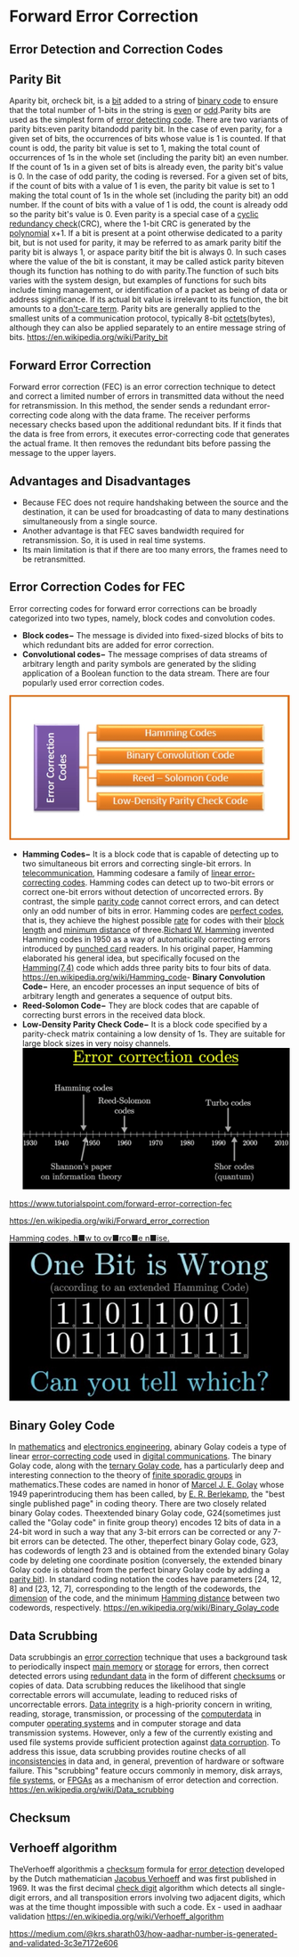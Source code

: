 # Forward Error Correction

## Error Detection and Correction Codes

## Parity Bit

Aparity bit, orcheck bit, is a [bit](https://en.wikipedia.org/wiki/Bit) added to a string of [binary code](https://en.wikipedia.org/wiki/Binary_code) to ensure that the total number of 1-bits in the string is [even](https://en.wikipedia.org/wiki/Even_number) or [odd](https://en.wikipedia.org/wiki/Odd_number).Parity bits are used as the simplest form of [error detecting code](https://en.wikipedia.org/wiki/Error_detection_and_correction).
There are two variants of parity bits:even parity bitandodd parity bit.
In the case of even parity, for a given set of bits, the occurrences of bits whose value is 1 is counted. If that count is odd, the parity bit value is set to 1, making the total count of occurrences of 1s in the whole set (including the parity bit) an even number. If the count of 1s in a given set of bits is already even, the parity bit's value is 0.
In the case of odd parity, the coding is reversed. For a given set of bits, if the count of bits with a value of 1 is even, the parity bit value is set to 1 making the total count of 1s in the whole set (including the parity bit) an odd number. If the count of bits with a value of 1 is odd, the count is already odd so the parity bit's value is 0.
Even parity is a special case of a [cyclic redundancy check](https://en.wikipedia.org/wiki/Cyclic_redundancy_check)(CRC), where the 1-bit CRC is generated by the [polynomial](https://en.wikipedia.org/wiki/Polynomial) x+1.
If a bit is present at a point otherwise dedicated to a parity bit, but is not used for parity, it may be referred to as amark parity bitif the parity bit is always 1, or aspace parity bitif the bit is always 0. In such cases where the value of the bit is constant, it may be called astick parity biteven though its function has nothing to do with parity.The function of such bits varies with the system design, but examples of functions for such bits include timing management, or identification of a packet as being of data or address significance. If its actual bit value is irrelevant to its function, the bit amounts to a [don't-care term](https://en.wikipedia.org/wiki/Don%27t-care_term).
Parity bits are generally applied to the smallest units of a communication protocol, typically 8-bit [octets](https://en.wikipedia.org/wiki/Octet_(computing))(bytes), although they can also be applied separately to an entire message string of bits.
<https://en.wikipedia.org/wiki/Parity_bit>

## Forward Error Correction

Forward error correction (FEC) is an error correction technique to detect and correct a limited number of errors in transmitted data without the need for retransmission.
In this method, the sender sends a redundant error-correcting code along with the data frame. The receiver performs necessary checks based upon the additional redundant bits. If it finds that the data is free from errors, it executes error-correcting code that generates the actual frame. It then removes the redundant bits before passing the message to the upper layers.

## Advantages and Disadvantages

- Because FEC does not require handshaking between the source and the destination, it can be used for broadcasting of data to many destinations simultaneously from a single source.
- Another advantage is that FEC saves bandwidth required for retransmission. So, it is used in real time systems.
- Its main limitation is that if there are too many errors, the frames need to be retransmitted.

## Error Correction Codes for FEC

Error correcting codes for forward error corrections can be broadly categorized into two types, namely, block codes and convolution codes.

- **Block codes−** The message is divided into fixed-sized blocks of bits to which redundant bits are added for error correction.
- **Convolutional codes−** The message comprises of data streams of arbitrary length and parity symbols are generated by the sliding application of a Boolean function to the data stream.
There are four popularly used error correction codes.

![image](media/Forward-Error-Correction-image1.jpg)

- **Hamming Codes−** It is a block code that is capable of detecting up to two simultaneous bit errors and correcting single-bit errors.
In [telecommunication](https://en.wikipedia.org/wiki/Telecommunication), Hamming codesare a family of [linear error-correcting codes](https://en.wikipedia.org/wiki/Linear_code). Hamming codes can detect up to two-bit errors or correct one-bit errors without detection of uncorrected errors. By contrast, the simple [parity code](https://en.wikipedia.org/wiki/Parity_bit) cannot correct errors, and can detect only an odd number of bits in error. Hamming codes are [perfect codes](https://en.wikipedia.org/wiki/Perfect_code), that is, they achieve the highest possible [rate](https://en.wikipedia.org/wiki/Block_code#The_rate_R) for codes with their [block length](https://en.wikipedia.org/wiki/Block_code#The_block_length_n) and [minimum distance](https://en.wikipedia.org/wiki/Block_code#The_distance_d) of three.[Richard W. Hamming](https://en.wikipedia.org/wiki/Richard_Hamming) invented Hamming codes in 1950 as a way of automatically correcting errors introduced by [punched card](https://en.wikipedia.org/wiki/Punched_card) readers. In his original paper, Hamming elaborated his general idea, but specifically focused on the [Hamming(7,4)](https://en.wikipedia.org/wiki/Hamming(7,4)) code which adds three parity bits to four bits of data.
<https://en.wikipedia.org/wiki/Hamming_code>-  **Binary Convolution Code−** Here, an encoder processes an input sequence of bits of arbitrary length and generates a sequence of output bits.
- **Reed-Solomon Code−** They are block codes that are capable of correcting burst errors in the received data block.
- **Low-Density Parity Check Code−** It is a block code specified by a parity-check matrix containing a low density of 1s. They are suitable for large block sizes in very noisy channels.
![image](media/Forward-Error-Correction-image2.png)

<https://www.tutorialspoint.com/forward-error-correction-fec>

<https://en.wikipedia.org/wiki/Forward_error_correction>

[Hamming codes, h■w to ov■rco■e n■ise.](https://www.youtube.com/watch?v=X8jsijhllIA)
![image](media/Forward-Error-Correction-image3.jpg)

## Binary Goley Code

In [mathematics](https://en.wikipedia.org/wiki/Mathematics) and [electronics engineering](https://en.wikipedia.org/wiki/Electronics_engineering), abinary Golay codeis a type of linear [error-correcting code](https://en.wikipedia.org/wiki/Error-correcting_code) used in [digital communications](https://en.wikipedia.org/wiki/Digital_communication). The binary Golay code, along with the [ternary Golay code](https://en.wikipedia.org/wiki/Ternary_Golay_code), has a particularly deep and interesting connection to the theory of [finite sporadic groups](https://en.wikipedia.org/wiki/Finite_sporadic_group) in mathematics.These codes are named in honor of [Marcel J. E. Golay](https://en.wikipedia.org/wiki/Marcel_J._E._Golay) whose 1949 paperintroducing them has been called, by [E. R. Berlekamp](https://en.wikipedia.org/wiki/E._R._Berlekamp), the "best single published page" in coding theory.
There are two closely related binary Golay codes. Theextended binary Golay code, G24(sometimes just called the "Golay code" in finite group theory) encodes 12 bits of data in a 24-bit word in such a way that any 3-bit errors can be corrected or any 7-bit errors can be detected. The other, theperfect binary Golay code, G23, has codewords of length 23 and is obtained from the extended binary Golay code by deleting one coordinate position (conversely, the extended binary Golay code is obtained from the perfect binary Golay code by adding a [parity bit](https://en.wikipedia.org/wiki/Parity_bit)). In standard coding notation the codes have parameters [24, 12, 8] and [23, 12, 7], corresponding to the length of the codewords, the [dimension](https://en.wikipedia.org/wiki/Dimension_(vector_space)) of the code, and the minimum [Hamming distance](https://en.wikipedia.org/wiki/Hamming_distance) between two codewords, respectively.
<https://en.wikipedia.org/wiki/Binary_Golay_code>

## Data Scrubbing

Data scrubbingis an [error correction](https://en.wikipedia.org/wiki/Error_correction) technique that uses a background task to periodically inspect [main memory](https://en.wikipedia.org/wiki/Main_memory) or [storage](https://en.wikipedia.org/wiki/Computer_data_storage) for errors, then correct detected errors using [redundant data](https://en.wikipedia.org/wiki/Data_redundancy) in the form of different [checksums](https://en.wikipedia.org/wiki/Checksum) or copies of data. Data scrubbing reduces the likelihood that single correctable errors will accumulate, leading to reduced risks of uncorrectable errors.
[Data integrity](https://en.wikipedia.org/wiki/Data_integrity) is a high-priority concern in writing, reading, storage, transmission, or processing of the [computer](https://en.wikipedia.org/wiki/Computer)[data](https://en.wikipedia.org/wiki/Data) in computer [operating systems](https://en.wikipedia.org/wiki/Operating_system) and in computer storage and data transmission systems. However, only a few of the currently existing and used file systems provide sufficient protection against [data corruption](https://en.wikipedia.org/wiki/Data_corruption).
To address this issue, data scrubbing provides routine checks of all [inconsistencies](https://en.wikipedia.org/wiki/Inconsistency) in data and, in general, prevention of hardware or software failure. This "scrubbing" feature occurs commonly in memory, disk arrays, [file systems](https://en.wikipedia.org/wiki/File_system), or [FPGAs](https://en.wikipedia.org/wiki/Field-programmable_gate_array) as a mechanism of error detection and correction.
<https://en.wikipedia.org/wiki/Data_scrubbing>

## Checksum

## Verhoeff algorithm

TheVerhoeff algorithmis a [checksum](https://en.wikipedia.org/wiki/Checksum) formula for [error detection](https://en.wikipedia.org/wiki/Error_detection) developed by the Dutch mathematician [Jacobus Verhoeff](https://en.wikipedia.org/wiki/Jacobus_Verhoeff) and was first published in 1969. It was the first decimal [check digit](https://en.wikipedia.org/wiki/Check_digit) algorithm which detects all single-digit errors, and all transposition errors involving two adjacent digits, which was at the time thought impossible with such a code.
Ex - used in aadhaar validation
<https://en.wikipedia.org/wiki/Verhoeff_algorithm>

<https://medium.com/@krs.sharath03/how-aadhar-number-is-generated-and-validated-3c3e7172e606>
